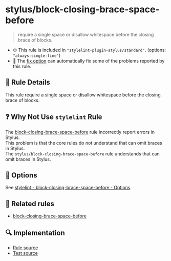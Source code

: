 # stylus/block-closing-brace-space-before

> require a single space or disallow whitespace before the closing brace of blocks.

- :gear: This rule is included in `"stylelint-plugin-stylus/standard"`. (options: `"always-single-line"`)
- :wrench: The [fix option](https://stylelint.io/user-guide/usage/options#fix) can automatically fix some of the problems reported by this rule.

## :book: Rule Details

This rule require a single space or disallow whitespace before the closing brace of blocks.

## :question: Why Not Use `stylelint` Rule

The [block-closing-brace-space-before] rule incorrectly report errors in Stylus.  
This problem is that the core rules do not understand that can omit braces in Stylus.  
The `stylus/block-closing-brace-space-before` rule understands that can omit braces in Stylus.

## :wrench: Options

See [stylelint - block-closing-brace-space-before - Options](https://stylelint.io/user-guide/rules/block-closing-brace-space-before#options).

## :couple: Related rules

- [block-closing-brace-space-before]

[block-closing-brace-space-before]: https://stylelint.io/user-guide/rules/block-closing-brace-space-before

## :mag: Implementation

- [Rule source](https://github.com/stylus/stylelint-stylus/blob/main/lib/rules/block-closing-brace-space-before.js)
- [Test source](https://github.com/stylus/stylelint-stylus/blob/main/tests/lib/rules/block-closing-brace-space-before.js)
